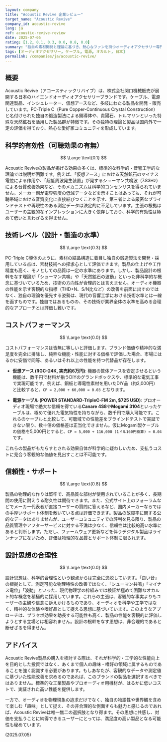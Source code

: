 ```yaml
---
layout: company
title: "Acoustic Revive 企業レビュー"
target_name: "Acoustic Revive"
company_id: acoustic-revive
lang: ja
ref: acoustic-revive-review
date: 2025-07-05
rating: [1.2, 0.1, 0.3, 0.0, 0.8, 0.0]
summary: "独自の素材開発と理論に基づき、熱心なファンを持つオーディオアクセサリー専門メーカー。PC-Triple C導体や天然鉱石の採用など、他社にはないアプローチが特徴。しかし、その効果を裏付ける科学的・客観的証拠は乏しく、「シューマン共鳴」や「マイナス電位」といった主張は非合理的と評価せざるを得ない。製品は極めて高価であり、同等の機能を謳う標準的な工業製品やDIY品と比較するとコストパフォーマンスは皆無に等しい。購入は、その独特の世界観と設計思想に共感できるユーザーに限られるだろう。"
tags: [オーディオアクセサリー, ケーブル, 電源, オカルト, 日本]
permalink: /companies/ja/acoustic-revive/
---
```


## 概要

Acoustic Revive（アコースティックリバイブ）は、株式会社関口機械販売が展開する日本のハイエンドオーディオアクセサリーブランドです。ケーブル、電源関連製品、インシュレーター、仮想アースなど、多岐にわたる製品を開発・販売しています。PC-Triple C（Pure Copper-Continuous Crystal Construction）と名付けられた独自の鍛造製法による銅導体や、貴陽石、トルマリンといった特殊な天然鉱石を活用した製品群が特徴です。その独特の理論と製品は国内外で一定の評価を得ており、熱心な愛好家コミュニティを形成しています。

## 科学的有効性（可聴効果の有無）

$$ \Large \text{0.1} $$

Acoustic Reviveの製品が掲げる効果の多くは、標準的な科学的・音響工学的な理論では説明が困難です。例えば、「仮想アース」における天然鉱石のマイナス電位による作用や、「超低周波発生装置」が発するシューマン共鳴波（7.83Hz）による音質改善効果など、そのメカニズムは科学的コンセンサスを得られていません。メーカー側が電界強度の低減データなどを示すことはあっても、それが可聴帯域における音質変化に直接結びつくことを示す、第三者による厳密なブラインドテストや再現性のある測定データは決定的に不足しています。主張の根拠はユーザーの主観的なインプレッションに大きく依存しており、科学的有効性は極めて低いと言わざるを得ません。

## 技術レベル（設計・製造の水準）

$$ \Large \text{0.3} $$

PC-Triple C導体のように、素材の結晶構造に着目し独自の鍛造製法を開発・採用している点は、素材技術への探求心として評価できます。製品の仕上げや工作精度も高く、モノとしての品質は一定の水準にあります。しかし、製品設計の根幹をなす理論が「シューマン共鳴」や「天然鉱石の波動」といった非科学的な概念に基づいているため、技術の方向性が合理的とは言えません。オーディオ機器の性能を示す客観的な指標（THD+N、S/N比など）の改善を前面に出すのではなく、独自の理論を優先する姿勢は、現代の音響工学における技術水準とは一線を画すものです。独自ではあるものの、その技術が業界全体の水準を高める合理的なアプローチとは評価し難いです。

## コストパフォーマンス

$$ \Large \text{0.0} $$

コストパフォーマンスは皆無に等しいと評価します。ブランド価値や精神的な満足度を完全に排除し、純粋な機能・性能に対する価格で評価した場合、市場にはるかに安価で同等、あるいはそれ以上の性能を持つ代替品が存在します。

- **仮想アース (RGC-24K, 実売約6万円)**: 機器の筐体アースを安定させるという機能は、数千円で材料が揃うDIYのグランドボックスや、標準的な電気工事で実現可能です。例えば、銅板と導電性素材を用いたDIY品（約2,000円）と比較すると、`CP = 2,000 ÷ 60,000 = 0.03` となります。

- **電源ケーブル (POWER STANDARD-TripleC-FM 2m, $725 USD)**: プロオーディオ現場で絶大な信頼を得ている**Canare 4S8**や**Mogami 3104**といったケーブルは、極めて優れた電気特性を持ちながら、数千円で購入可能です。これらのケーブルと比較して、可聴域での性能差をブラインドテストで実証できない限り、数十倍の価格差は正当化できません。仮にMogami製ケーブルの価格を5,000円とすると、`CP = 5,000 ÷ 116,000 (1ドル160円換算) ≈ 0.04` です。

これらの製品がもたらすとされる効果自体が科学的に疑わしいため、支払うコストに見合う客観的な価値を見出すことは不可能です。

## 信頼性・サポート

$$ \Large \text{0.8} $$

製品の物理的な作りは堅牢で、高品質な部材が使用されていることが多く、長期間の使用に耐えうる耐久性は期待できます。また、公式サイト上のフォーラムなどでメーカー代表者が直接ユーザーの質問に答えるなど、国内メーカーならではの手厚いサポート体制を敷いている点は評価できます。製品の故障率に関する公的なデータはありませんが、ユーザーコミュニティでの評判を見る限り、製品の品質管理やアフターサービスに対する不満は少なく、信頼性は比較的高い水準にあると判断します。ただし、ファームウェア更新などを伴うデジタル製品はラインナップにないため、評価は物理的な品質とサポート体制に限られます。

## 設計思想の合理性

$$ \Large \text{0.0} $$

設計思想は、科学的合理性という観点からは完全に逸脱しています。「良い音」の根拠として、測定可能な物理特性の改善ではなく、「シューマン共鳴」「マイナス電位」「波動」といった、現代物理学の枠組みでは検証が極めて困難なオカルト的な概念を積極的に採用しています。これらの主張は、客観的な事実よりもユーザーの主観や信念に訴えかけるものであり、オーディオを科学や工学ではなく、精神的な体験や嗜好品として捉える思想に基づいています。このようなアプローチは、プラセボ効果を助長する可能性も高く、製品の性能を客観的に評価しようとする立場とは相容れません。設計の根幹をなす思想は、非合理的であると断ぜざるを得ません。

## アドバイス

Acoustic Revive製品の購入を検討する際は、それが科学的・工学的な性能向上を目的とした投資ではなく、あくまで個人の趣味・嗜好の領域に属するものであることを強く認識する必要があります。もしあなたが、客観的なデータや測定値に基づいた性能改善を求めるのであれば、このブランドの製品を選択するべきではありません。標準的な工業製品やプロオーディオ用機材が、はるかに低いコストで、実証された高い性能を提供します。

一方で、オーディオを物理現象の追求だけでなく、独自の物語性や世界観を含めて楽しむ「趣味」として捉え、その非合理的な側面すらも魅力と感じるのであれば、Acoustic Reviveは唯一無二の選択肢となり得ます。その思想に共感し、対価を支払うことに納得できるユーザーにとっては、満足度の高い製品となる可能性も秘めています。

(2025.07.05)
